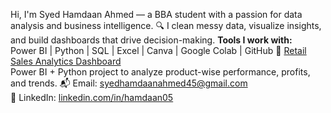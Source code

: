 Hi, I'm Syed Hamdaan Ahmed — a BBA student with a passion for data analysis and business intelligence.
🔍 I clean messy data, visualize insights, and build dashboards that drive decision-making.
**Tools I work with:**  
Power BI | Python | SQL | Excel | Canva | Google Colab | GitHub
📁 [Retail Sales Analytics Dashboard](https://github.com/hamdaan05/retail-sales-analytics)  
Power BI + Python project to analyze product-wise performance, profits, and trends.
📬 Email: syedhamdaanahmed45@gmail.com  
💼 LinkedIn: [linkedin.com/in/hamdaan05](https://linkedin.com/in/hamdaan05)
